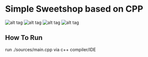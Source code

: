 # Simple Sweetshop based on CPP

![alt tag](https://github.com/orel1212/MyWorks/blob/main/CPP/SweetShop/%E2%80%8F%E2%80%8Fintro.PNG)
![alt tag](https://github.com/orel1212/MyWorks/blob/main/CPP/SweetShop/%E2%80%8F%E2%80%8Fpurchase_1.PNG)
![alt tag](https://github.com/orel1212/MyWorks/blob/main/CPP/SweetShop/%E2%80%8F%E2%80%8Fpurchase_2.PNG)
![alt tag](https://github.com/orel1212/MyWorks/blob/main/CPP/SweetShop/%E2%80%8F%E2%80%8Fend.PNG)

## How To Run
run ./sources/main.cpp via c++ compiler/IDE <br>
